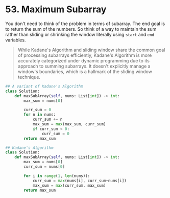 # 53. Maximum Subarray

You don't need to think of the problem in terms of subarray. 
The end goal is to return the sum of the numbers. So think of a way to maintain 
the sum rather than sliding or shrinking the window literally using `start` 
and `end` variables.

> While Kadane's Algorithm and sliding window share the common goal of processing 
subarrays efficiently, Kadane's Algorithm is more accurately categorized under 
dynamic programming due to its approach to summing subarrays. 
It doesn't explicitly manage a window's boundaries, which is a hallmark of the 
sliding window technique.


```python
## A variant of Kadane's Algorithm
class Solution:
    def maxSubArray(self, nums: List[int]) -> int:
        max_sum = nums[0]

        curr_sum = 0
        for n in nums:
            curr_sum += n
            max_sum = max(max_sum, curr_sum)
            if curr_sum < 0:
                curr_sum = 0
        return max_sum
```

```python
## Kadane's Algorithm
class Solution:
    def maxSubArray(self, nums: List[int]) -> int:
        max_sum = nums[0]
        curr_sum = nums[0]

        for i in range(1, len(nums)):
            curr_sum = max(nums[i], curr_sum+nums[i])
            max_sum = max(curr_sum, max_sum)
        return max_sum
```